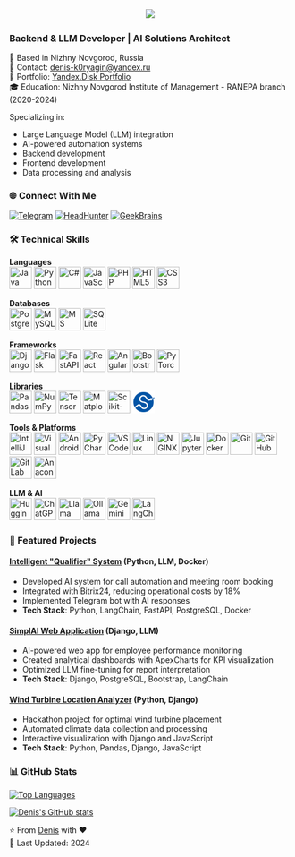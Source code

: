 <div align="center">
  <img src="https://github.com/fooggreitan/fooggreitan/blob/main/ezgif-2972737eda37d7.gif?raw=true">
</div>

### Backend & LLM Developer | AI Solutions Architect

📍 Based in Nizhny Novgorod, Russia  
📧 Contact: [denis-k0ryagin@yandex.ru](mailto:denis-k0ryagin@yandex.ru)  
🔗 Portfolio: [Yandex.Disk Portfolio](http://disk.yandex.ru/d/DOG_4D_zXEbqpQ)  
🎓 Education: Nizhny Novgorod Institute of Management - RANEPA branch (2020-2024)

Specializing in:
- Large Language Model (LLM) integration
- AI-powered automation systems
- Backend development
- Frontend development
- Data processing and analysis

### 🌐 Connect With Me

[![Telegram](https://img.shields.io/badge/Telegram-2CA5E0?style=for-the-badge&logo=telegram&logoColor=white)](https://t.me/doppins)
[![HeadHunter](https://img.shields.io/badge/HeadHunter-FF0000?style=for-the-badge&logo=headhunter&logoColor=white)](https://vk.cc/cEctI6)
[![GeekBrains](https://img.shields.io/badge/GeekBrains-8A2BE2?style=for-the-badge&logo=geekbrains&logoColor=white)](https://gb.ru/users/ffd95b53-38a5-4321-845c-d379a0457c05)

### 🛠 Technical Skills

**Languages**  
<img src="https://cdn.jsdelivr.net/gh/devicons/devicon/icons/java/java-original.svg" width="40" height="40" title="Java"/>
<img src="https://cdn.jsdelivr.net/gh/devicons/devicon/icons/python/python-original.svg" width="40" height="40" title="Python"/>
<img src="https://cdn.jsdelivr.net/gh/devicons/devicon/icons/csharp/csharp-original.svg" width="40" height="40" title="C#"/>
<img src="https://cdn.jsdelivr.net/gh/devicons/devicon/icons/javascript/javascript-original.svg" width="40" height="40" title="JavaScript"/>
<img src="https://cdn.jsdelivr.net/gh/devicons/devicon/icons/php/php-original.svg" width="40" height="40" title="PHP"/>
<img src="https://cdn.jsdelivr.net/gh/devicons/devicon/icons/html5/html5-original.svg" width="40" height="40" title="HTML5"/>
<img src="https://cdn.jsdelivr.net/gh/devicons/devicon/icons/css3/css3-original.svg" width="40" height="40" title="CSS3"/>

**Databases**  
<img src="https://cdn.jsdelivr.net/gh/devicons/devicon/icons/postgresql/postgresql-original.svg" width="40" height="40" title="PostgreSQL"/>
<img src="https://cdn.jsdelivr.net/gh/devicons/devicon/icons/mysql/mysql-original.svg" width="40" height="40" title="MySQL"/>
<img src="https://cdn.jsdelivr.net/gh/devicons/devicon/icons/microsoftsqlserver/microsoftsqlserver-plain.svg" width="40" height="40" title="MS SQL Server"/>
<img src="https://cdn.jsdelivr.net/gh/devicons/devicon/icons/sqlite/sqlite-original.svg" width="40" height="40" title="SQLite"/>

**Frameworks**  
<img src="https://cdn.jsdelivr.net/gh/devicons/devicon/icons/django/django-plain.svg" width="40" height="40" title="Django"/>
<img src="https://cdn.jsdelivr.net/gh/devicons/devicon@latest/icons/flask/flask-original.svg" width="40" height="40" title="Flask"/>
<img src="https://cdn.jsdelivr.net/gh/devicons/devicon/icons/fastapi/fastapi-original.svg" width="40" height="40" title="FastAPI"/>
<img src="https://cdn.jsdelivr.net/gh/devicons/devicon/icons/react/react-original.svg" width="40" height="40" title="React"/>
<img src="https://cdn.jsdelivr.net/gh/devicons/devicon/icons/angularjs/angularjs-original.svg" width="40" height="40" title="Angular"/>
<img src="https://cdn.jsdelivr.net/gh/devicons/devicon/icons/bootstrap/bootstrap-original.svg" width="40" height="40" title="Bootstrap"/>
<img src="https://cdn.jsdelivr.net/gh/devicons/devicon/icons/pytorch/pytorch-original.svg" width="40" height="40" title="PyTorch"/>

**Libraries**  
<img src="https://cdn.jsdelivr.net/gh/devicons/devicon/icons/pandas/pandas-original.svg" width="40" height="40" title="Pandas"/>
<img src="https://cdn.jsdelivr.net/gh/devicons/devicon/icons/numpy/numpy-original.svg" width="40" height="40" title="NumPy"/>
<img src="https://cdn.jsdelivr.net/gh/devicons/devicon/icons/tensorflow/tensorflow-original.svg" width="40" height="40" title="TensorFlow"/>
<img src="https://cdn.jsdelivr.net/gh/devicons/devicon/icons/matplotlib/matplotlib-original.svg" width="40" height="40" title="Matplotlib"/>
<img src="https://icon.icepanel.io/Technology/svg/scikit-learn.svg" width="40" height="40" title="Scikit-learn"/>
<img src="https://raw.githubusercontent.com/scipy/scipy/main/doc/source/_static/logo.svg" width="40" height="40" title="SciPy"/>

**Tools & Platforms**  
<img src="https://cdn.jsdelivr.net/gh/devicons/devicon/icons/intellij/intellij-original.svg" width="40" height="40" title="IntelliJ IDEA"/>
<img src="https://cdn.jsdelivr.net/gh/devicons/devicon/icons/visualstudio/visualstudio-plain.svg" width="40" height="40" title="Visual Studio"/>
<img src="https://cdn.jsdelivr.net/gh/devicons/devicon/icons/androidstudio/androidstudio-original.svg" width="40" height="40" title="Android Studio"/>
<img src="https://cdn.jsdelivr.net/gh/devicons/devicon/icons/pycharm/pycharm-original.svg" width="40" height="40" title="PyCharm"/>
<img src="https://cdn.jsdelivr.net/gh/devicons/devicon/icons/vscode/vscode-original.svg" width="40" height="40" title="VS Code"/>
<img src="https://cdn.jsdelivr.net/gh/devicons/devicon/icons/linux/linux-original.svg" width="40" height="40" title="Linux"/>
<img src="https://cdn.jsdelivr.net/gh/devicons/devicon/icons/nginx/nginx-original.svg" width="40" height="40" title="NGINX"/>
<img src="https://cdn.jsdelivr.net/gh/devicons/devicon/icons/jupyter/jupyter-original.svg" width="40" height="40" title="Jupyter"/>
<img src="https://cdn.jsdelivr.net/gh/devicons/devicon/icons/docker/docker-original.svg" width="40" height="40" title="Docker"/>
<img src="https://cdn.jsdelivr.net/gh/devicons/devicon/icons/git/git-original.svg" width="40" height="40" title="Git"/>
<img src="https://cdn.jsdelivr.net/gh/devicons/devicon/icons/github/github-original.svg" width="40" height="40" title="GitHub"/>
<img src="https://cdn.jsdelivr.net/gh/devicons/devicon/icons/gitlab/gitlab-original.svg" width="40" height="40" title="GitLab"/>
<img src="https://cdn.jsdelivr.net/gh/devicons/devicon/icons/anaconda/anaconda-original.svg" width="40" height="40" title="Anaconda"/>

**LLM & AI**  
<img src="https://registry.npmmirror.com/@lobehub/icons-static-png/1.41.0/files/dark/huggingface-color.png" width="40" height="40" title="HuggingFace"/>
<img src="https://images.icon-icons.com/4252/PNG/512/chatgpt_logo_chatgpt_logo_square_green_gpt_ia_openai_icon_264977.png" width="40" height="40" title="ChatGPT"/>
<img src="https://custom.typingmind.com/assets/models/llama.png" width="40" height="40" title="Llama"/>
<img src="https://registry.npmmirror.com/@lobehub/icons-static-png/latest/files/dark/ollama.png" width="40" height="40" title="Ollama"/>
<img src="https://registry.npmmirror.com/@lobehub/icons-static-png/latest/files/dark/gemini-color.png" width="40" height="40" title="Gemini"/>
<img src="https://latestlogo.com/wp-content/uploads/2024/03/langchain-logo.svg" width="40" height="40" title="LangChain"/>

### 🚀 Featured Projects

#### [Intelligent "Qualifier" System](https://quolita.ru/welcome) (Python, LLM, Docker)
- Developed AI system for call automation and meeting room booking
- Integrated with Bitrix24, reducing operational costs by 18%
- Implemented Telegram bot with AI responses
- **Tech Stack**: Python, LangChain, FastAPI, PostgreSQL, Docker

#### [SimplAI Web Application](https://disk.yandex.ru/d/Qq2c-Kdv0xsSdw) (Django, LLM)
- AI-powered web app for employee performance monitoring
- Created analytical dashboards with ApexCharts for KPI visualization
- Optimized LLM fine-tuning for report interpretation
- **Tech Stack**: Django, PostgreSQL, Bootstrap, LangChain

#### [Wind Turbine Location Analyzer](https://disk.yandex.ru/d/a7wdV54JySBoVQ) (Python, Django)
- Hackathon project for optimal wind turbine placement
- Automated climate data collection and processing
- Interactive visualization with Django and JavaScript
- **Tech Stack**: Python, Pandas, Django, JavaScript

### 📊 GitHub Stats
[![Top Languages](https://github-readme-stats.vercel.app/api/top-langs/?username=fooggreitan&layout=compact&theme=dark&hide_border=true)](https://github.com/fooggreitan)

[![Denis's GitHub stats](https://github-readme-stats.vercel.app/api?username=fooggreitan&show_icons=true&theme=dark&hide_border=true&count_private=true)](https://github.com/fooggreitan)

⭐️ From [Denis](https://github.com/fooggreitan) with ❤️  
📅 Last Updated: 2024
